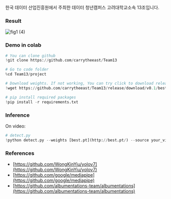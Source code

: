 한국 데이터 산업진흥원에서 주최한 데이터 청년캠퍼스
고려대학교소속 13조입니다.

### Result

![fig1 (4)](https://user-images.githubusercontent.com/98952505/186835435-860c5de3-6dd9-49ba-9294-3126207ef0f3.png)


### Demo in colab

```python
# You can clone github
!git clone https://github.com/carrytheeast/Team13

# Go to code folder
%cd Team13/project

# Download weights. If not working, You can try click to download release on this web. 
!wget https://github.com/carrytheeast/Team13/release/download/v0.1/best.pt

# pip install required packages
!pip install -r requirements.txt
```

### Inference

On video:

```python
# detect.py
!python detect.py --weights [best.pt](http://best.pt/) --source your_video.mp4 --save_path your_path--mode 0
```

### References

- [https://github.com/WongKinYiu/yolov7](https://github.com/WongKinYiu/yolov7)
- [https://github.com/google/mediapipe](https://github.com/google/mediapipe)
- [https://github.com/albumentations-team/albumentations](https://github.com/albumentations-team/albumentations)
